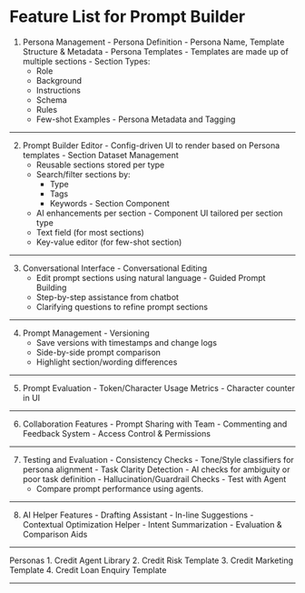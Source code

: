 # Feature List for Prompt Builder
  1. Persona Management
    - Persona Definition
    - Persona Name, Template Structure & Metadata
    - Persona Templates
    - Templates are made up of multiple sections
    - Section Types:
      - Role
      - Background
      - Instructions
      - Schema
      - Rules
      - Few-shot Examples
    - Persona Metadata and Tagging

  ---

  2. Prompt Builder Editor
    - Config-driven UI to render based on Persona templates
    - Section Dataset Management
      - Reusable sections stored per type
      - Search/filter sections by:
        - Type
        - Tags
        - Keywords
    - Section Component
      - AI enhancements per section
    - Component UI tailored per section type
      - Text field (for most sections)
      - Key-value editor (for few-shot section)

  ---

  3. Conversational Interface
    - Conversational Editing
      - Edit prompt sections using natural language
    - Guided Prompt Building
      - Step-by-step assistance from chatbot
      - Clarifying questions to refine prompt sections

  ---

  4. Prompt Management
    - Versioning
      - Save versions with timestamps and change logs
      - Side-by-side prompt comparison
      - Highlight section/wording differences

  ---

  5. Prompt Evaluation
    - Token/Character Usage Metrics
    - Character counter in UI

  ---

  6. Collaboration Features
    - Prompt Sharing with Team
    - Commenting and Feedback System
    - Access Control & Permissions

  ---

  7. Testing and Evaluation
    - Consistency Checks
    - Tone/Style classifiers for persona alignment
    - Task Clarity Detection
    - AI checks for ambiguity or poor task definition
    - Hallucination/Guardrail Checks
    - Test with Agent
      - Compare prompt performance using agents.

  ---

  8. AI Helper Features
    - Drafting Assistant
    - In-line Suggestions
    - Contextual Optimization Helper
    - Intent Summarization
    - Evaluation & Comparison Aids

  ---

  Personas 
    1.	Credit Agent Library
    2.	Credit Risk Template
    3.	Credit Marketing Template
    4.	Credit Loan Enquiry Template

  ---